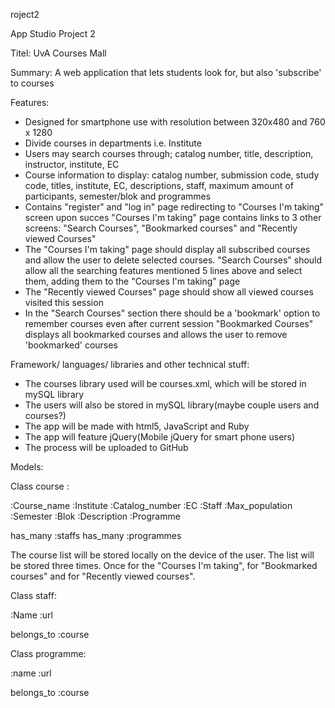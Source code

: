 roject2

App Studio Project 2

Titel: UvA Courses Mall

Summary: A web application that lets students look for, but also 'subscribe' to courses

Features:
  - Designed for smartphone use with resolution between 320x480 and 760 x 1280
  - Divide courses in departments i.e. Institute
  - Users may search courses through; catalog number, title, description, instructor, institute, EC
  - Course information to display: catalog number, submission code, study code, titles, institute, EC, descriptions, staff, maximum amount 
  of participants, semester/blok and programmes
  - Contains "register" and "log in" page redirecting to "Courses I'm taking" screen upon succes
  "Courses I'm taking" page contains links to 3 other screens: "Search Courses", "Bookmarked courses" and "Recently viewed Courses"
  - The "Courses I'm taking" page should display all subscribed courses and allow the user to delete selected courses. 
  "Search Courses" should allow all the searching features mentioned 5 lines above and select them, adding them to the "Courses I'm taking" page
  - The "Recently viewed Courses" page should show all viewed courses visited this session
  - In the "Search Courses" section there should be a 'bookmark' option to remember courses even after current session
  "Bookmarked Courses" displays all bookmarked courses and allows the user to remove 'bookmarked' courses
  
Framework/ languages/ libraries and other technical stuff:
  - The courses library used will be courses.xml, which will be stored in mySQL library
  - The users will also be stored in mySQL library(maybe couple users and courses?)
  - The app will be made with html5, JavaScript and Ruby
  - The app will feature jQuery(Mobile jQuery for smart phone users)
  - The process will be uploaded to GitHub

Models:

Class course :

  :Course_name
  :Institute 
  :Catalog_number
  :EC
  :Staff 
  :Max_population
  :Semester
  :Blok
  :Description
  :Programme

has_many :staffs
has_many :programmes

The course list will be stored locally on the device of the user. The list will be stored three times. 
Once for the "Courses I'm taking", for "Bookmarked courses" and for "Recently viewed courses".

Class staff:

  :Name
  :url

belongs_to :course

Class programme:

  :name
  :url

belongs_to :course
